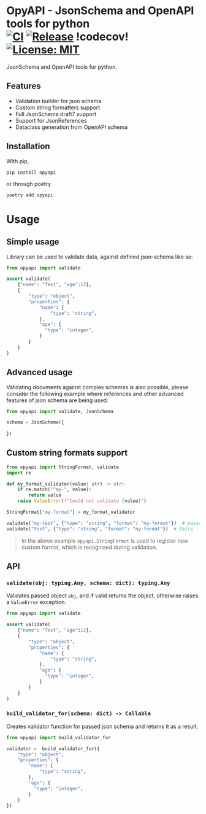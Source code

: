 # OpyAPI - JsonSchema and OpenAPI tools for python <br> [![CI](https://github.com/kodemore/opyapi/actions/workflows/main.yaml/badge.svg)](https://github.com/kodemore/opyapi/actions/workflows/main.yaml) [![Release](https://github.com/kodemore/opyapi/actions/workflows/release.yml/badge.svg)](https://github.com/kodemore/opyapi/actions/workflows/release.yml) !codecov! [![License: MIT](https://img.shields.io/badge/License-MIT-yellow.svg)](https://opensource.org/licenses/MIT)
JsonSchema and OpenAPI tools for python.

## Features
- Validation builder for json schema
- Custom string formatters support
- Full JsonSchema draft7 support
- Support for JsonReferences
- Dataclass generation from OpenAPI schema

## Installation

With pip,
```shell
pip install opyapi
```
or through poetry
```shell
poetry add opyapi
```

# Usage

## Simple usage
Library can be used to validate data, against defined json-schema like so:

```python
from opyapi import validate

assert validate(
    {"name": "Test", "age":12}, 
    {
        "type": "object",
        "properties": {
            "name": {
                "type": "string",
            },
            "age": {
              "type": "integer",  
            }
        }
    }
)
```

## Advanced usage
Validating documents against complex schemas is also possible, please consider the following example where references
and other advanced features of json schema are being used:

```python
from opyapi import validate, JsonSchema

schema = JsonSchema({
    
})
```

## Custom string formats support

```python
from opyapi import StringFormat, validate
import re

def my_format_validator(value: str) -> str:
    if re.match("^my-", value):
        return value
    raise ValueError(f"Could not validate {value}")

StringFormat["my-format"] = my_format_validator

validate("my-test", {"type": "string", "format": "my-format"})  # passes
validate("test", {"type": "string", "format": "my-format"})  # fails
```

> In the above example `opyapi.StringFormat` is used to register new custom format,
> which is recognised during validation.

## API

### `validate(obj: typing.Any, schema: dict): typing.Any`

Validates passed object `obj`, and if valid returns the object, otherwise raises a `ValueError` exception.

```python
from opyapi import validate

assert validate(
    {"name": "Test", "age":12}, 
    {
        "type": "object",
        "properties": {
            "name": {
                "type": "string",
            },
            "age": {
              "type": "integer",  
            }
        }
    }
)
```

### `build_validator_for(schema: dict) -> Callable`

Creates validator function for passed json schema and returns it as a result.

```python
from opyapi import build_validator_for

validator =  build_validator_for({
    "type": "object",
    "properties": {
        "name": {
            "type": "string",
        },
        "age": {
          "type": "integer",  
        }
    }
})
```
